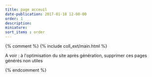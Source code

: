 ```yaml
---
title: page acceuil
date-publication: 2017-01-18 12-00-00
order: 1
description:
miniature:
sort_items : order
---
```



{% comment %}
{% include coll_ext/main.html %}

A voir : à l'optimisation du site après génération, supprimer ces pages générés non utiles

{% endcomment %}

